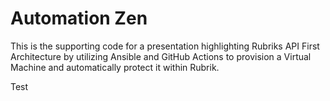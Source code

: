 # Automation Zen
This is the supporting code for a presentation highlighting Rubriks API First Architecture by utilizing Ansible and GitHub Actions to provision a Virtual Machine and automatically protect it within Rubrik.

Test

